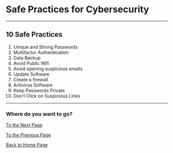# Safe Practices for Cybersecurity 
---
## 10 Safe Practices
1. Unique and Strong Passwords
2. Multifactor Authentication
3. Data Backup
4. Avoid Public Wifi
5. Avoid opening suspicious emails
6. Update Software
7. Create a firewall
8. Antivirus Software
9. Keep Passwords Private
10. Don't Click on Suspicious Links 

---
### Where do you want to go?
[To the Next Page](threats.md)

[To the Previous Page](terms.md)

[Back to Home Page](README.md)


